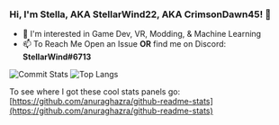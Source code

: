 ### Hi, I'm Stella, AKA StellarWind22, AKA CrimsonDawn45! 👋
- :eyes: I'm interested in Game Dev, VR, Modding, & Machine Learning
- :mailbox: To Reach Me Open an Issue **OR** find me on Discord: **StellarWind#6713**

![Commit Stats](https://github-readme-stats.anuraghazra1.vercel.app/api?username=StellarWind22&show_icons=true&include_all_commits=true&bg_color=0D1117&border_color=30363D)
![Top Langs](https://github-readme-stats.vercel.app/api/top-langs/?username=StellarWind22&bg_color=0D1117&border_color=30363D)

To see where I got these cool stats panels go: [https://github.com/anuraghazra/github-readme-stats](https://github.com/anuraghazra/github-readme-stats)
